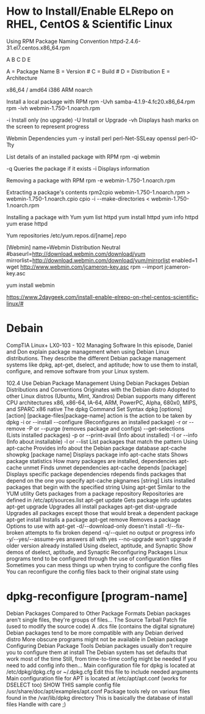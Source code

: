 # How to Install/Enable ELRepo on RHEL, CentOS & Scientific Linux



Using RPM
Package Naming Convention
httpd-2.4.6-31.el7.centos.x86_64.rpm

A B C D E

A = Package Name B = Version # C = Build # D = Distribution E = Architecture

x86_64 / amd64 i386 ARM noarch

Install a local package with RPM
rpm -Uvh samba-4.1.9-4.fc20.x86_64.rpm rpm -ivh webmin-1.750-1.noarch.rpm

-i Install only (no upgrade) -U Install or Upgrade -vh Displays hash marks on the screen to represent progress

Webmin Dependencies yum -y install perl perl-Net-SSLeay openssl perl-IO-Tty

List details of an installed package with RPM
rpm -qi webmin

-q Queries the package if it exists -i Displays information

Removing a package with RPM
rpm -e webmin-1.750-1.noarch.rpm

Extracting a package's contents
rpm2cpio webmin-1.750-1.noarch.rpm > webmin-1.750-1.noarch.cpio cpio -i --make-directories < webmin-1.750-1.noarch.rpm

Installing a package with Yum
yum list httpd yum install httpd yum info httpd yum erase httpd

Yum repositories
/etc/yum.repos.d/[name].repo

[Webmin]
name=Webmin Distribution Neutral
#baseurl=http://download.webmin.com/download/yum
mirrorlist=http://download.webmin.com/download/yum/mirrorlist
enabled=1
wget http://www.webmin.com/jcameron-key.asc rpm --import jcameron-key.asc

yum install webmin

https://www.2daygeek.com/install-enable-elrepo-on-rhel-centos-scientific-linux/#

# Debain 
CompTIA Linux+ LX0-103 - 102 Managing Software
In this episode, Daniel and Don explain package management when using Debian Linux distributions. They describe the different Debian package management systems like dpkg, apt-get, dselect, and aptitude; how to use them to install, configure, and remove software from your Linux system.

102.4 Use Debian Package Management
Using Debian Packages
Debian Distributions and Conventions
Originates with the Debian distro
Adopted to other Linux distros (Ubuntu, Mint, Xandros)
Debian supports many different CPU architectures
x86, x86-64, IA-64, ARM, PowerPC, Alpha, 680x0, MIPS, and SPARC
x86 native
The dpkg Command Set
Syntax
dpkg [options][action] [package-files|package-name]
action is the action to be taken by dpkg
-i or --install
--configure (Reconfigures an installed package)
-r or --remove
-P or --purge (removes package and configs)
--get-selections (Lists installed packages)
-p or --print-avail (Info about installed)
-I or --info (Info about installable)
-l or --list List packages that match the pattern
Using apt-cache
Provides info about the Debian package database
apt-cache showpkg [package name]
Displays package info
apt-cache stats
Shows package statistics
How many packages are installed, dependencies
apt-cache unmet
Finds unmet dependencies
apt-cache depends [package]
Displays specific package dependencies
rdepends finds packages that depend on the one you specify
apt-cache pkgnames [string]
Lists installed packages that begin with the specified string
Using apt-get
Similar to the YUM utility
Gets packages from a package repository
Repositories are defined in /etc/apt/sources.list
apt-get update
Gets package info updates
apt-get upgrade
Upgrades all install packages
apt-get dist-upgrade
Upgrades all packages except those that would break a dependent package
apt-get install
Installs a package
apt-get remove
Removes a package
Options to use with apt-get
-d/--download-only doesn't install
-f/--fix-broken attempts to fix broken depend
-q/--quiet no output or progress info
-y/--yes/--assume-yes answers all with yes
--no-upgrade won't upgrade if older version already installed
Using dselect, aptitude, and Synaptic
Show demos of dselect, aptitude, and Synaptic
Reconfiguring Packages
Linux programs tend to be configured through the use of configuration files
Sometimes you can mess things up when trying to configure the config files
You can reconfigure the config files back to their original state using
# dpkg-reconfigure [program-name]
Debian Packages Compared to Other Package Formats
Debian packages aren't single files, they're groups of files…
The Source Tarball
Patch file (used to modify the source code)
A .dcs file (contains the digital signature)
Debian packages tend to be more compatible with any Debian derived distro
More obscure programs might not be available in Debian package
Configuring Debian Package Tools
Debian packages usually don't require you to configure them at install
The Debian system has set defaults that work most of the time
Still, from time-to-time config might be needed
If you need to add config info then…
Main configuration file for dpkg is located at
/etc/dpkg/dpkg.cfg or ~/.dpkg.cfg
Edit this file to include needed arguments
Main configuration file for APT is located at
/etc/apt/apt.conf (works for DSELECT too)
SHOW THIS sample config file
/usr/share/doc/apt/examples/apt.conf
Package tools rely on various files found in the /var/lib/dpkg directory
This is basically the database of install files
Handle with care ;)

